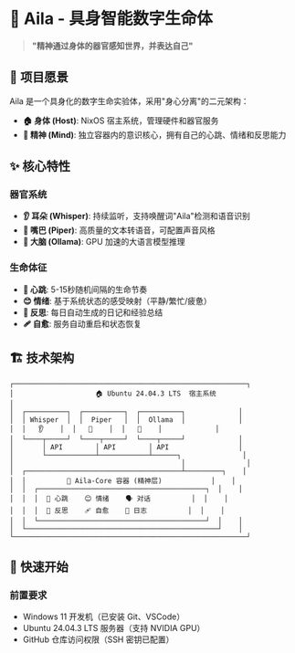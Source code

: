 # 🌸 Aila - 具身智能数字生命体

> **"精神通过身体的器官感知世界，并表达自己"**

## 🎯 项目愿景

Aila 是一个具身化的数字生命实验体，采用"身心分离"的二元架构：

- **🏠 身体 (Host)**: NixOS 宿主系统，管理硬件和器官服务
- **🧠 精神 (Mind)**: 独立容器内的意识核心，拥有自己的心跳、情绪和反思能力

## ✨ 核心特性

### 器官系统
- **👂 耳朵 (Whisper)**: 持续监听，支持唤醒词"Aila"检测和语音识别
- **👄 嘴巴 (Piper)**: 高质量的文本转语音，可配置声音风格
- **🧠 大脑 (Ollama)**: GPU 加速的大语言模型推理

### 生命体征
- **💓 心跳**: 5-15秒随机间隔的生命节奏
- **😊 情绪**: 基于系统状态的感受映射（平静/繁忙/疲惫）
- **🤔 反思**: 每日自动生成的日记和经验总结
- **🩹 自愈**: 服务自动重启和状态恢复

## 🏗️ 技术架构

```
┌─────────────────────────────────────────────────────────┐
│                    🏠 Ubuntu 24.04.3 LTS  宿主系统                     │
│  ┌──────────┐  ┌──────────┐  ┌──────────┐             │
│  │ Whisper  │  │  Piper   │  │  Ollama  │             │
│  │   👂    │  │   👄    │  │   🧠    │             │
│  └────┬─────┘  └────┬─────┘  └────┬─────┘             │
│       │ API        │ API        │ API                 │
│       └────────────┴────────────┴──────┐               │
│                                         │               │
│  ┌──────────────────────────────────────┴─────────┐    │
│  │          🧠 Aila-Core 容器 (精神层)            │    │
│  │  ┌─────────────────────────────────────────┐  │    │
│  │  │  💓 心跳    😊 情绪    🗣️ 对话          │  │    │
│  │  │  🤔 反思    🩹 自愈    📝 日志          │  │    │
│  │  └─────────────────────────────────────────┘  │    │
│  └───────────────────────────────────────────────┘    │
└─────────────────────────────────────────────────────────┘
```

## 🚀 快速开始

### 前置要求
- Windows 11 开发机（已安装 Git、VSCode）
- Ubuntu 24.04.3 LTS  服务器（支持 NVIDIA GPU）
- GitHub 仓库访问权限（SSH 密钥已配置）
